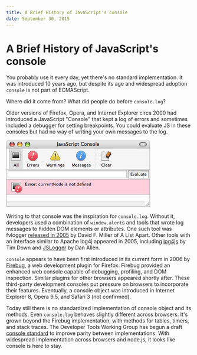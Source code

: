 ```yaml
---
title: A Brief History of JavaScript's console
date: September 30, 2015
---
```


# A Brief History of JavaScript's console

You probably use it every day, yet there's no standard implementation. It was
introduced 10 years ago, but despite its age and widespread adoption
`console` is not part of ECMAScript.

Where did it come from? What did people do before `console.log`?

Older versions of Firefox, Opera, and Internet Explorer circa 2000 had introduced a
JavaScript "Console" that kept a log of errors and sometimes included a debugger for setting
breakpoints. You could evaluate JS in these consoles but had no way of writing
your own messages to the log.

![Mozilla JavaScript Console - &copy; alistapart.com](/images/console.png)

Writing to that console was the inspiration for `console.log`. Without it, developers used a combination of `window.alert`s and tools that wrote log messages to hidden DOM elements or attributes. One such tool
was fvlogger [released in 2005](http://alistapart.com/article/jslogging) by
David F. Miller of A List Apart. Other tools with an interface similar to
Apache log4j appeared in 2005, including
[log4js](http://log4javascript.org) by Tim Down and [JSLogger](http://www.mojavelinux.com/wiki/lib/exe/fetch.php?id=scriptsandbox&cache=cache&media=logger.js.txt)
by Dan Allen.

`console` appears to have been first introduced in its current form in 2006 by [Firebug](https://web.archive.org/web/20061228053918/http://www.getfirebug.com/logging.html),
a web development plugin for Firefox. Firebug provided an enhanced web console
capable of debugging, profiling, and DOM inspection. Similar plugins for other
browsers appeared shortly after. These third-party development consoles put pressure on browsers to incorporate
their features. Eventually, a console object was introduced in Internet
Explorer 8, Opera 9.5, and Safari 3 (not confirmed).

Today still there is no standardized implementation of console object and its methods. Even
`console.log` behaves slightly different across browsers. It's grown beyond the Firebug implementation, with methods for tables, timers, and stack traces. The Developer Tools
Working Group has begun a draft [console
standard](https://github.com/DeveloperToolsWG/console-object) to improve
parity between implementations. With widespread implementation across browsers and node.js, it looks like console is here to stay.
